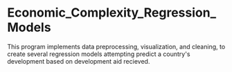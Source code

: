 # Economic_Complexity_Regression_Models
This program implements data preprocessing, visualization, and cleaning, to create several regression models attempting predict a country's development based on development aid recieved.
